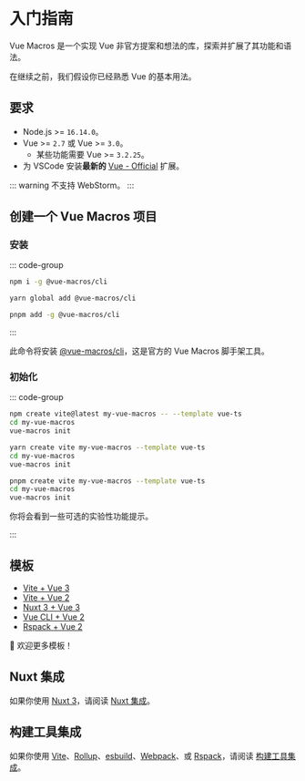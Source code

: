 # 入门指南

Vue Macros 是一个实现 Vue 非官方提案和想法的库，探索并扩展了其功能和语法。

在继续之前，我们假设你已经熟悉 Vue 的基本用法。

## 要求

- Node.js >= `16.14.0`。
- Vue >= `2.7` 或 Vue >= `3.0`。
  - 某些功能需要 Vue >= `3.2.25`。
- 为 VSCode 安装**最新的** [Vue - Official](https://marketplace.visualstudio.com/items?itemName=Vue.volar) 扩展。

::: warning
不支持 WebStorm。
:::

## 创建一个 Vue Macros 项目

### 安装

::: code-group

```bash [npm]
npm i -g @vue-macros/cli
```

```bash [yarn]
yarn global add @vue-macros/cli
```

```bash [pnpm]
pnpm add -g @vue-macros/cli
```

:::

此命令将安装 [@vue-macros/cli](https://github.com/vue-macros/vue-macros-cli)，这是官方的 Vue Macros 脚手架工具。

### 初始化

::: code-group

```bash [npm]
npm create vite@latest my-vue-macros -- --template vue-ts
cd my-vue-macros
vue-macros init
```

```bash [yarn]
yarn create vite my-vue-macros --template vue-ts
cd my-vue-macros
vue-macros init
```

```bash [pnpm]
pnpm create vite my-vue-macros --template vue-ts
cd my-vue-macros
vue-macros init
```

你将会看到一些可选的实验性功能提示。

:::

## 模板

- [Vite + Vue 3](https://github.com/vue-macros/vite)
- [Vite + Vue 2](https://github.com/vue-macros/vue-macros/tree/main/playground/vue2)
- [Nuxt 3 + Vue 3](https://github.com/vue-macros/nuxt)
- [Vue CLI + Vue 2](https://github.com/vue-macros/vue2-vue-cli)
- [Rspack + Vue 2](https://github.com/vue-macros/vue2-rspack)

🌟 欢迎更多模板！

## Nuxt 集成

如果你使用 [Nuxt 3](https://nuxt.com/)，请阅读 [Nuxt 集成](./nuxt-integration.md)。

## 构建工具集成

如果你使用 [Vite](https://vitejs.dev/)、[Rollup](https://rollupjs.org/)、[esbuild](https://esbuild.github.io/)、[Webpack](https://webpack.js.org/)、或 [Rspack](https://www.rspack.dev/)，请阅读 [构建工具集成](./bundler-integration.md)。
